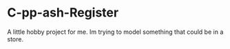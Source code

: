 # C-pp-ash-Register
A little hobby project for me. Im trying to model something that could be in a store. 
